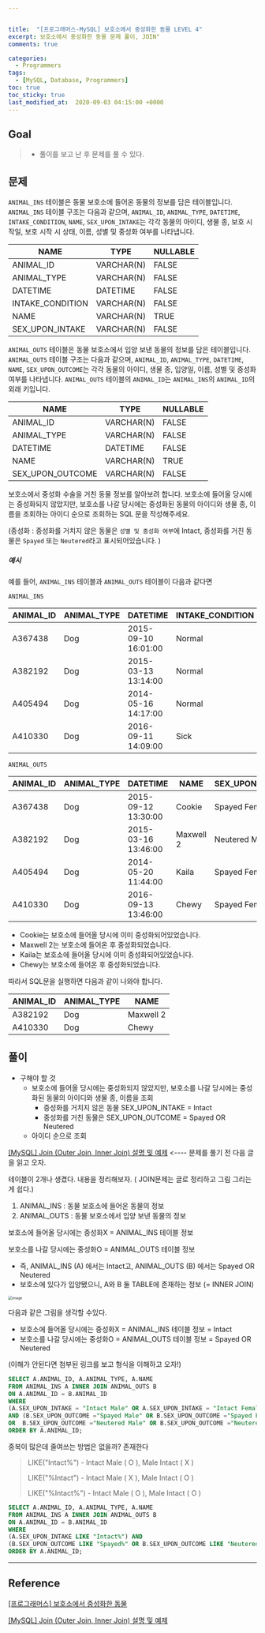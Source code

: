 ```yaml
---


title:  "[프로그래머스-MySQL] 보호소에서 중성화한 동물 LEVEL 4"
excerpt: 보호소에서 중성화한 동물 문제 풀이, JOIN"
comments: true

categories:
  - Programmers
tags: 
  - [MySQL, Database, Programmers]
toc: true
toc_sticky: true
last_modified_at:  2020-09-03 04:15:00 +0000
---
```


## Goal

> - 풀이를 보고 난 후 문제를 풀 수 있다.

## 문제

`ANIMAL_INS` 테이블은 동물 보호소에 들어온 동물의 정보를 담은 테이블입니다. `ANIMAL_INS` 테이블 구조는 다음과 같으며, `ANIMAL_ID`, `ANIMAL_TYPE`, `DATETIME`, `INTAKE_CONDITION`, `NAME`, `SEX_UPON_INTAKE`는 각각 동물의 아이디, 생물 종, 보호 시작일, 보호 시작 시 상태, 이름, 성별 및 중성화 여부를 나타냅니다.

| NAME             | TYPE       | NULLABLE |
| ---------------- | ---------- | -------- |
| ANIMAL_ID        | VARCHAR(N) | FALSE    |
| ANIMAL_TYPE      | VARCHAR(N) | FALSE    |
| DATETIME         | DATETIME   | FALSE    |
| INTAKE_CONDITION | VARCHAR(N) | FALSE    |
| NAME             | VARCHAR(N) | TRUE     |
| SEX_UPON_INTAKE  | VARCHAR(N) | FALSE    |

`ANIMAL_OUTS` 테이블은 동물 보호소에서 입양 보낸 동물의 정보를 담은 테이블입니다. `ANIMAL_OUTS` 테이블 구조는 다음과 같으며, `ANIMAL_ID`, `ANIMAL_TYPE`, `DATETIME`, `NAME`, `SEX_UPON_OUTCOME`는 각각 동물의 아이디, 생물 종, 입양일, 이름, 성별 및 중성화 여부를 나타냅니다. `ANIMAL_OUTS` 테이블의 `ANIMAL_ID`는 `ANIMAL_INS`의 `ANIMAL_ID`의 외래 키입니다.

| NAME             | TYPE       | NULLABLE |
| ---------------- | ---------- | -------- |
| ANIMAL_ID        | VARCHAR(N) | FALSE    |
| ANIMAL_TYPE      | VARCHAR(N) | FALSE    |
| DATETIME         | DATETIME   | FALSE    |
| NAME             | VARCHAR(N) | TRUE     |
| SEX_UPON_OUTCOME | VARCHAR(N) | FALSE    |

보호소에서 중성화 수술을 거친 동물 정보를 알아보려 합니다. 보호소에 들어올 당시에는 중성화되지 않았지만, 보호소를 나갈 당시에는 중성화된 동물의 아이디와 생물 종, 이름을 조회하는 아이디 순으로 조회하는 SQL 문을 작성해주세요.

(중성화 : 중성화를 거치지 않은 동물은 `성별 및 중성화 여부`에 Intact, 중성화를 거친 동물은 `Spayed` 또는 `Neutered`라고 표시되어있습니다. )

##### 예시

예를 들어, `ANIMAL_INS` 테이블과 `ANIMAL_OUTS` 테이블이 다음과 같다면

```
ANIMAL_INS
```

| ANIMAL_ID | ANIMAL_TYPE | DATETIME            | INTAKE_CONDITION | NAME      | SEX_UPON_INTAKE |
| --------- | ----------- | ------------------- | ---------------- | --------- | --------------- |
| A367438   | Dog         | 2015-09-10 16:01:00 | Normal           | Cookie    | Spayed Female   |
| A382192   | Dog         | 2015-03-13 13:14:00 | Normal           | Maxwell 2 | Intact Male     |
| A405494   | Dog         | 2014-05-16 14:17:00 | Normal           | Kaila     | Spayed Female   |
| A410330   | Dog         | 2016-09-11 14:09:00 | Sick             | Chewy     | Intact Female   |

```
ANIMAL_OUTS
```

| ANIMAL_ID | ANIMAL_TYPE | DATETIME            | NAME      | SEX_UPON_OUTCOME |
| --------- | ----------- | ------------------- | --------- | ---------------- |
| A367438   | Dog         | 2015-09-12 13:30:00 | Cookie    | Spayed Female    |
| A382192   | Dog         | 2015-03-16 13:46:00 | Maxwell 2 | Neutered Male    |
| A405494   | Dog         | 2014-05-20 11:44:00 | Kaila     | Spayed Female    |
| A410330   | Dog         | 2016-09-13 13:46:00 | Chewy     | Spayed Female    |

- Cookie는 보호소에 들어올 당시에 이미 중성화되어있었습니다.
- Maxwell 2는 보호소에 들어온 후 중성화되었습니다.
- Kaila는 보호소에 들어올 당시에 이미 중성화되어있었습니다.
- Chewy는 보호소에 들어온 후 중성화되었습니다.

따라서 SQL문을 실행하면 다음과 같이 나와야 합니다.

| ANIMAL_ID | ANIMAL_TYPE | NAME      |
| --------- | ----------- | --------- |
| A382192   | Dog         | Maxwell 2 |
| A410330   | Dog         | Chewy     |

## 풀이

- 구해야 할 것  
  -   보호소에 들어올 당시에는 중성화되지 않았지만, 보호소를 나갈 당시에는 중성화된 동물의 아이디와 생물 종, 이름을 조회
      -   중성화를 거치지 않은 동물 SEX_UPON_INTAKE =  Intact 
      -   중성화를 거친 동물은 SEX_UPON_OUTCOME =  Spayed OR Neutered 
  -   아이디 순으로 조회

[[MySQL] Join (Outer Join, Inner Join) 설명 및 예제](https://chlgpdus921.github.io/mysql/MySQL-JOIN/)   <---- 문제를 풀기 전 다음 글을 읽고 오자.



테이블이 2개나 생겼다. 내용을 정리해보자. ( JOIN문제는 글로 정리하고 그림 그리는게 쉽다.)

1. ANIMAL_INS : 동물 보호소에 들어온 동물의 정보
2. ANIMAL_OUTS : 동물 보호소에서 입양 보낸 동물의 정보

보호소에 들어올 당시에는 중성화X  = ANIMAL_INS  테이블 정보

보호소를 나갈 당시에는 중성화O  = ANIMAL_OUTS 테이블 정보

- 즉, ANIMAL_INS (A) 에서는 Intact고, ANIMAL_OUTS (B) 에서는 Spayed OR Neutered 
- 보호소에 있다가 입양됐으니, A와 B 둘 TABLE에 존재하는 정보 (= INNER JOIN)



<img src="https://user-images.githubusercontent.com/32683894/91835533-7de1a700-ec84-11ea-9435-2d0c66b2ed5d.png" alt="image" style="zoom:50%;" />

다음과 같은 그림을 생각할 수있다.

- 보호소에 들어올 당시에는 중성화X  = ANIMAL_INS  테이블 정보 = Intact
- 보호소를 나갈 당시에는 중성화O  = ANIMAL_OUTS 테이블 정보 = Spayed OR Neutered 

(이해가 안된다면 첨부된 링크를 보고 형식을 이해하고 오자!)

```sql
SELECT A.ANIMAL_ID, A.ANIMAL_TYPE, A.NAME 
FROM ANIMAL_INS A INNER JOIN ANIMAL_OUTS B
ON A.ANIMAL_ID = B.ANIMAL_ID
WHERE 
(A.SEX_UPON_INTAKE = "Intact Male" OR A.SEX_UPON_INTAKE = "Intact Female" )
AND (B.SEX_UPON_OUTCOME ="Spayed Male" OR B.SEX_UPON_OUTCOME ="Spayed Female" 
OR  B.SEX_UPON_OUTCOME ="Neutered Male" OR B.SEX_UPON_OUTCOME ="Neutered Female" )
ORDER BY A.ANIMAL_ID;
```

중복이 많은데 줄여쓰는 방법은 없을까? 존재한다 

> LIKE("Intact%") - Intact Male ( O ), Male Intact ( X )
>
> LIKE("%Intact") - Intact Male ( X ), Male Intact ( O )
>
> LIKE("%Intact%") - Intact Male ( O ), Male Intact ( O )

```sql
SELECT A.ANIMAL_ID, A.ANIMAL_TYPE, A.NAME 
FROM ANIMAL_INS A INNER JOIN ANIMAL_OUTS B
ON A.ANIMAL_ID = B.ANIMAL_ID
WHERE 
(A.SEX_UPON_INTAKE LIKE "Intact%") AND 
(B.SEX_UPON_OUTCOME LIKE "Spayed%" OR B.SEX_UPON_OUTCOME LIKE "Neutered%")
ORDER BY A.ANIMAL_ID;
```



---

## Reference

[[프로그래머스] 보호소에서 중성화한 동물](https://programmers.co.kr/learn/courses/30/lessons/59044)

[[MySQL] Join (Outer Join, Inner Join) 설명 및 예제](https://chlgpdus921.github.io/mysql/MySQL-JOIN/)

